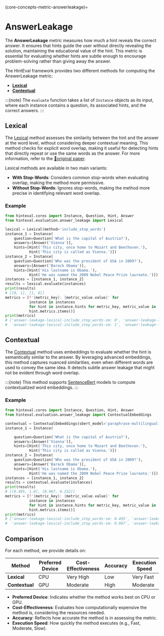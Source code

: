 (core-concepts-metric-answerleakage)=

# AnswerLeakage

The **AnswerLeakage** metric measures how much a hint reveals the correct answer. It ensures that hints guide the user without directly revealing the solution, maintaining the educational value of the hint. This metric is essential for evaluating whether hints are subtle enough to encourage problem-solving rather than giving away the answer.

The HintEval framework provides two different methods for computing the AnswerLeakage metric:

- [**Lexical**](#lexical)
- [**Contextual**](#contextual)

:::{note}
The `evaluate` function takes a list of `Instance` objects as its input, where each instance contains a question, its associated hints, and the correct answers.
:::

## Lexical

The [Lexical](../../references/metrics/answer_leakage.rst#hinteval.cores.evaluation_metrics.answer_leakage.Lexical) method assesses the similarity between the hint and the answer at the word level, without considering deeper contextual meaning. This method checks for explicit word overlap, making it useful for detecting hints that directly repeat or use the same words as the answer. For more information, refer to the [📝original paper](https://dl.acm.org/doi/10.1145/3626772.3657855).

Lexical methods are available in two main variants:

- **With Stop-Words**: Considers common stop-words when evaluating overlap, making the method more permissive.
- **Without Stop-Words**: Ignores stop-words, making the method more precise in identifying relevant word overlap.

### Example

```python
from hinteval.cores import Instance, Question, Hint, Answer
from hinteval.evaluation.answer_leakage import Lexical

lexical = Lexical(method='include_stop_words')
instance_1 = Instance(
    question=Question('What is the capital of Austria?'),
    answers=[Answer('Vienna')],
    hints=[Hint('This city, once home to Mozart and Beethoven.'),
           Hint('This city is called as Vienna.')])
instance_2 = Instance(
    question=Question('Who was the president of USA in 2009?'),
    answers=[Answer('Barack Obama')],
    hints=[Hint('His lastname is Obama.'),
           Hint('He was named the 2009 Nobel Peace Prize laureate.')])
instances = [instance_1, instance_2]
results = lexical.evaluate(instances)
print(results)
# [[0, 1], [1, 0]]
metrics = [f'{metric_key}: {metric_value.value}' for
           instance in instances
           for hint in instance.hints for metric_key, metric_value in
           hint.metrics.items()]
print(metrics)
# ['answer-leakage-lexical-include_stop_words-sm: 0', 'answer-leakage-lexical-include_stop_words-sm: 1',
#  'answer-leakage-lexical-include_stop_words-sm: 1', 'answer-leakage-lexical-include_stop_words-sm: 0']
```

## Contextual

The [Contextual](../../references/metrics/answer_leakage.rst#hinteval.cores.evaluation_metrics.answer_leakage.ContextualEmbeddings) method uses embeddings to evaluate whether the hint is semantically similar to the answer. By leveraging advanced embeddings, this method captures nuanced similarities, even when different words are used to convey the same idea. It detects subtle answer leakage that might not be evident through word overlap.

:::{note}
This method supports [SentenceBert](https://sbert.net/) models to compute contextualized word embeddings.
:::
### Example

```python
from hinteval.cores import Instance, Question, Hint, Answer
from hinteval.evaluation.answer_leakage import ContextualEmbeddings

contextual = ContextualEmbeddings(sbert_model='paraphrase-multilingual-mpnet-base-v2')
instance_1 = Instance(

    question=Question('What is the capital of Austria?'),
    answers=[Answer('Vienna')],
    hints=[Hint('This city, once home to Mozart and Beethoven.'),
           Hint('This city is called as Vienna.')])
instance_2 = Instance(
    question=Question('Who was the president of USA in 2009?'),
    answers=[Answer('Barack Obama')],
    hints=[Hint('His lastname is Obama.'),
           Hint('He was named the 2009 Nobel Peace Prize laureate.')])
instances = [instance_1, instance_2]
results = contextual.evaluate(instances)
print(results)
# [[0.495, 1.0], [0.967, 0.332]]
metrics = [f'{metric_key}: {metric_value.value}' for
           instance in instances
           for hint in instance.hints for metric_key, metric_value in
           hint.metrics.items()]
print(metrics)
# ['answer-leakage-lexical-include_stop_words-sm: 0.495', 'answer-leakage-lexical-include_stop_words-sm: 1.0',
#  'answer-leakage-lexical-include_stop_words-sm: 0.967', 'answer-leakage-lexical-include_stop_words-sm: 0.332']
```

## Comparison

For each method, we provide details on:

| Method             | Preferred Device | Cost-Effectiveness | Accuracy  | Execution Speed |
|--------------------|------------------|--------------------|-----------|-----------------|
| **Lexical**        | CPU              | Very High          | Low       | Very Fast       |
| **Contextual**     | GPU              | Moderate           | High      | Moderate        |

- **Preferred Device**: Indicates whether the method works best on CPU or GPU.
- **Cost-Effectiveness**: Evaluates how computationally expensive the method is, considering the resources needed.
- **Accuracy**: Reflects how accurate the method is in assessing the metric.
- **Execution Speed**: How quickly the method executes (e.g., Fast, Moderate, Slow).